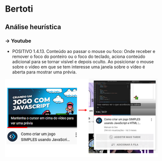 # Bertoti

## Análise heurística
### -> Youtube

- POSITIVO
1.4.13. Conteúdo ao passar o mouse ou foco: Onde receber e remover o foco do ponteiro ou o foco do teclado, aciona conteúdo adicional para se tornar visível e depois oculto. Ao posicionar o mouse sobre o vídeo em que se tem interesse uma janela sobre o vídeo é aberta para mostrar uma prévia.


![](https://github.com/fabiaalv3s/Bertoti/blob/main/IHC/imagens/Screenshot_1.png)
